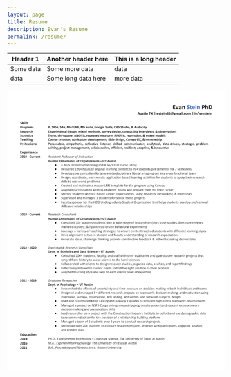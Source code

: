```yaml
---
layout: page
title: Resume
description: Evan's Resume
permalink: /resume/
---
```


| Header 1  | Another header here | This is a long header |
| --------  | ------------------- | --------------------- |
| Some data | Some more data      | data                  | 
| data      | Some long data here | more data             | 

![Resume](/assets/img/EvanStein_Resume-Git-1.png)
